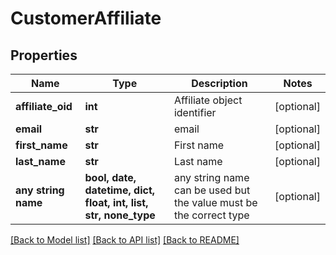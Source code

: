 # CustomerAffiliate


## Properties
Name | Type | Description | Notes
------------ | ------------- | ------------- | -------------
**affiliate_oid** | **int** | Affiliate object identifier | [optional] 
**email** | **str** | email | [optional] 
**first_name** | **str** | First name | [optional] 
**last_name** | **str** | Last name | [optional] 
**any string name** | **bool, date, datetime, dict, float, int, list, str, none_type** | any string name can be used but the value must be the correct type | [optional]

[[Back to Model list]](../README.md#documentation-for-models) [[Back to API list]](../README.md#documentation-for-api-endpoints) [[Back to README]](../README.md)


